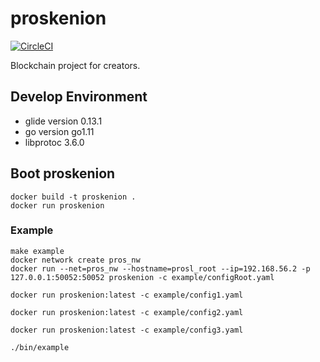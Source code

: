 # proskenion

[![CircleCI](https://circleci.com/gh/proskenion/proskenion.svg?style=svg)](https://circleci.com/gh/proskenion/proskenion)

Blockchain project for creators.

## Develop Environment
- glide version 0.13.1
- go version go1.11
- libprotoc 3.6.0

## Boot proskenion
```
docker build -t proskenion .
docker run proskenion
```

### Example
```$xslt
make example
docker network create pros_nw
docker run --net=pros_nw --hostname=prosl_root --ip=192.168.56.2 -p 127.0.0.1:50052:50052 proskenion -c example/configRoot.yaml
```
```
docker run proskenion:latest -c example/config1.yaml
```
```
docker run proskenion:latest -c example/config2.yaml
```
```
docker run proskenion:latest -c example/config3.yaml
```
```$xslt
./bin/example
```

